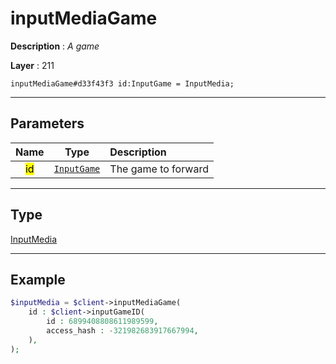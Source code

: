 # inputMediaGame

**Description** : *A game*

**Layer** : 211

```tl
inputMediaGame#d33f43f3 id:InputGame = InputMedia;
```

---

## Parameters

| Name | Type | Description |
| :---: | :---: | :--- |
| <mark>id</mark> | [`InputGame`](type/InputGame) | The game to forward |

---

## Type

[InputMedia](type/InputMedia)

---

## Example

```php
$inputMedia = $client->inputMediaGame(
	id : $client->inputGameID(
		id : 6899408808611989599,
		access_hash : -321982683917667994,
	),
);
```
